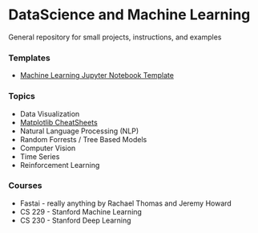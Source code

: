 # DataScience and Machine Learning
General repository for small projects, instructions, and examples

### Templates
- [Machine Learning Jupyter Notebook Template](https://github.com/sengstacken/DataScience/blob/master/machine_learning_template.ipynb)

### Topics
- Data Visualization
 - [Matplotlib CheatSheets](https://github.com/matplotlib/cheatsheets)
- Natural Language Processing (NLP)
- Random Forrests / Tree Based Models
- Computer Vision
- Time Series
- Reinforcement Learning

### Courses 
- Fastai - really anything by Rachael Thomas and Jeremy Howard
- CS 229 - Stanford Machine Learning
- CS 230 - Stanford Deep Learning


